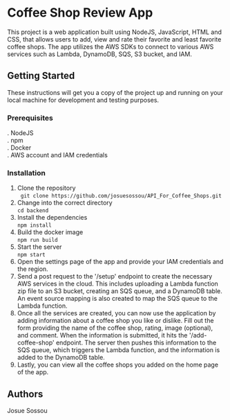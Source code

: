 # Coffee Shop Review App
This project is a web application built using NodeJS, JavaScript, HTML and CSS, that allows users to add, view and rate their favorite and least favorite coffee shops. The app utilizes the AWS SDKs to connect to various AWS services such as Lambda, DynamoDB, SQS, S3 bucket, and IAM.

## Getting Started
These instructions will get you a copy of the project up and running on your local machine for development and testing purposes.

### Prerequisites
. NodeJS <br>
. npm <br>
. Docker <br>
. AWS account and IAM credentials <br>

### Installation
1. Clone the repository <br>
``` git clone https://github.com/josuesossou/API_For_Coffee_Shops.git```<br>
2. Change into the correct directory<br>
```cd backend``` <br>
3. Install the dependencies<br>
``` npm install ```<br>
4. Build the docker image<br>
```npm run build```<br>
5. Start the server<br>
```npm start```<br>
6. Open the settings page of the app and provide your IAM credentials and the region.
7. Send a post request to the '/setup' endpoint to create the necessary AWS services in the cloud. This includes uploading a Lambda function zip file to an S3 bucket, creating an SQS queue, and a DynamoDB table. An event source mapping is also created to map the SQS queue to the Lambda function.
8. Once all the services are created, you can now use the application by adding information about a coffee shop you like or dislike. Fill out the form providing the name of the coffee shop, rating, image (optional), and comment. When the information is submitted, it hits the '/add-coffee-shop' endpoint. The server then pushes this information to the SQS queue, which triggers the Lambda function, and the information is added to the DynamoDB table.
9. Lastly, you can view all the coffee shops you added on the home page of the app.

## Authors
Josue Sossou